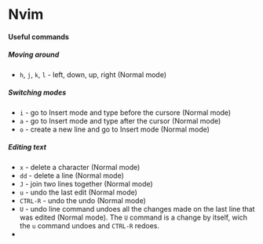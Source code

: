 

# Nvim

#### Useful commands

##### Moving around
- `h`, `j`, `k`, `l` - left, down, up, right (Normal mode)

##### Switching modes
- `i` - go to Insert mode and type before the cursore (Normal mode)
- `a` - go to Insert mode and type after the cursor (Normal mode)
- `o` - create a new line and go to Insert mode (Normal mode)

##### Editing text
- `x` - delete a character (Normal mode)
- `dd` - delete a line (Normal mode)
- `J` - join two lines together (Normal mode)
- `u` - undo the last edit (Normal mode)
- `CTRL-R` - undo the undo (Normal mode)
- `U` - undo line command undoes all the changes made on the last line that was edited (Normal mode). The `U` command is a change by itself, wich the `u` command undoes and `CTRL-R` redoes.
- 



